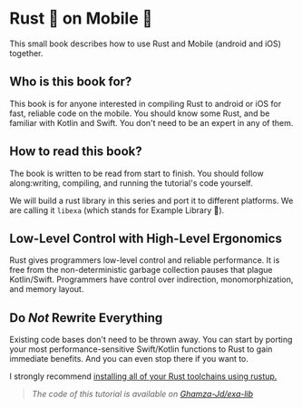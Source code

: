 # Rust 🦀 on Mobile 📱

This small book describes how to use Rust and Mobile (android and iOS) together.

## Who is this book for?

This book is for anyone interested in compiling Rust to android or iOS for fast,
reliable code on the mobile. You should know some Rust, and be familiar with
Kotlin and Swift. You don't need to be an expert in any of them.

## How to read this book?

The book is written to be read from start to finish. You should follow
along:writing, compiling, and running the tutorial's code yourself.

We will build a rust library in this series and port it to different platforms.
We are calling it `libexa` (which stands for Example Library 🫣).

## Low-Level Control with High-Level Ergonomics

Rust gives programmers low-level control and reliable performance. It is free
from the non-deterministic garbage collection pauses that plague Kotlin/Swift.
Programmers have control over indirection, monomorphization, and memory layout.

## Do _Not_ Rewrite Everything

Existing code bases don't need to be thrown away. You can start by porting your
most performance-sensitive Swift/Kotlin functions to Rust to gain immediate
benefits. And you can even stop there if you want to.

I strongly recommend [installing all of your Rust toolchains using rustup.][1]

> _The code of this tutorial is available on [Ghamza-Jd/exa-lib][2]_

[1]: https://www.rust-lang.org/tools/install
[2]: https://github.com/Ghamza-Jd/exa-lib
